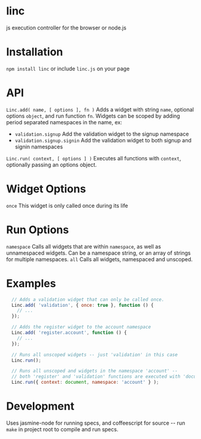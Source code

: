 linc
====

js execution controller for the browser or node.js

Installation
====
`npm install linc` or include `linc.js` on your page

API
====

`Linc.add( name, [ options ], fn )` Adds a widget with string `name`, optional options `object`, and run function `fn`. Widgets can be scoped by adding period separated namespaces in the name, ex:
  * `validation.signup` Add the validation widget to the signup namespace
  * `validation.signup.signin` Add the validation widget to both signup and signin namespaces

`Linc.run( context, [ options ] )` Executes all functions with `context`, optionally passing an options object.

Widget Options
====
`once` This widget is only called once during its life

Run Options
====
`namespace` Calls all widgets that are within `namespace`, as well as unnamespaced widgets. Can be a namespace string, or an array of strings for multiple namespaces.
`all` Calls all widgets, namespaced and unscoped.

Examples
====

```javascript
  // Adds a validation widget that can only be called once.
  Linc.add( 'validation', { once: true }, function () {
    // ...
  });

  // Adds the register widget to the account namespace
  Linc.add( 'register.account', function () {
    // ...
  });

  // Runs all unscoped widgets -- just 'validation' in this case
  Linc.run();

  // Runs all unscoped and widgets in the namespace 'account' --
  // both 'register' and 'validation' functions are executed with 'document' as context
  Linc.run({ context: document, namespace: 'account' } );
```

Development
====

Uses jasmine-node for running specs, and coffeescript for source -- run `make` in project root to compile and run specs.
